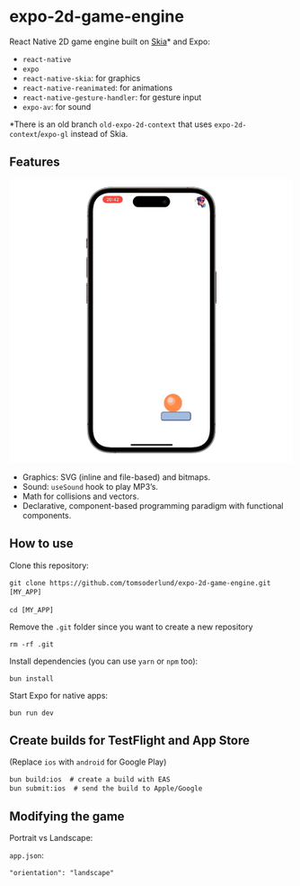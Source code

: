 # expo-2d-game-engine

React Native 2D game engine built on [Skia](https://shopify.github.io/react-native-skia/)* and Expo:

- `react-native`
- `expo`
- `react-native-skia`: for graphics
- `react-native-reanimated`: for animations
- `react-native-gesture-handler`: for gesture input
- `expo-av`: for sound

*There is an old branch `old-expo-2d-context` that uses `expo-2d-context`/`expo-gl` instead of Skia.

## Features

![expo-2d-game-engine demo on phone](docs/demo.gif)

- Graphics: SVG (inline and file-based) and bitmaps.
- Sound: `useSound` hook to play MP3’s.
- Math for collisions and vectors.
- Declarative, component-based programming paradigm with functional components.

## How to use

Clone this repository:

    git clone https://github.com/tomsoderlund/expo-2d-game-engine.git [MY_APP]
    
    cd [MY_APP]

Remove the `.git` folder since you want to create a new repository

    rm -rf .git

Install dependencies (you can use `yarn` or `npm` too):

    bun install

Start Expo for native apps:

    bun run dev

## Create builds for TestFlight and App Store

(Replace `ios` with `android` for Google Play)

    bun build:ios  # create a build with EAS
    bun submit:ios  # send the build to Apple/Google

## Modifying the game

Portrait vs Landscape:

`app.json`:

    "orientation": "landscape"
